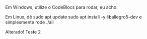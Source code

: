 Em Windows, utilize o CodeBlocs para rodar, eu acho.

Em Linux, dê
    sudo apt update
    sudo apt install -y liballegro5-dev
e simplesmente rode
    ./all


Alterado!
Teste 2